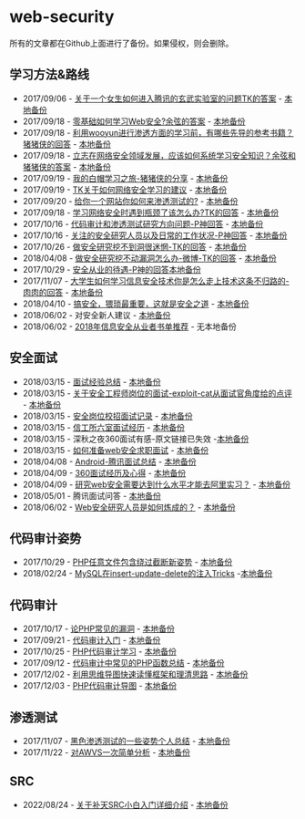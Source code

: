 # web-security
所有的文章都在Github上面进行了备份。如果侵权，则会删除。
## 学习方法&路线
- 2017/09/06 - [关于一个女生如何进入腾讯的玄武实验室的问题TK的答案](https://www.zhihu.com/question/63422112/answer/226070886) - [本地备份](articles/tk-answers.md)
- 2017/09/18 - [零基础如何学习Web安全?余弦的答案](https://www.zhihu.com/question/21606800/answer/22268855) - [本地备份](articles/web-secuity-learning.md)
- 2017/09/18 - [利用wooyun进行渗透方面的学习前，有哪些先导的参考书籍？猪猪侠的回答](https://www.zhihu.com/question/36940086/answer/69704363) - [本地备份](articles/pentest-learning.md)
- 2017/09/18 - [立志在网络安全领域发展，应该如何系统学习安全知识？余弦和猪猪侠的答案](https://www.zhihu.com/question/21680381) - [本地备份](articles/web-secuity-learning-2.md)
- 2017/09/19 - [我的白帽学习之旅-猪猪侠的分享](https://github.com/ring04h/papers) - [本地备份](articles/我的白帽学习路线--20170325.pdf)
- 2017/09/19 - [TK关于如何网络安全学习的建议]() - [本地备份](articles/TK-Suggestion.jpg)
- 2017/09/20 - [给你一个网站你如何来渗透测试的?](https://zhuanlan.zhihu.com/p/25605198) - [本地备份](articles/pentest-practice.md)
- 2017/09/18 - [学习网络安全时遇到瓶颈了该怎么办?TK的回答](https://www.zhihu.com/question/51653098/answer/126853836) - [本地备份](articles/web-secuity-learning-3.md)
- 2017/10/16 - [代码审计和渗透测试研究方向问题-P神回答](http://weibo.com/p/1005051074745063/home) - [本地备份](articles/代码审计和渗透测试研究方向问题-P神回答.md)
- 2017/10/16 - [关注的安全研究人员以及日常的工作状况-P神回答](http://weibo.com/p/1005051074745063/home) - [本地备份](articles/关注的安全研究人员以及日常的工作状况-P神回答.md)
- 2017/10/26 - [做安全研究挖不到洞很迷惘-TK的回答](https://www.zhihu.com/question/67183576/answer/250262907) - [本地备份](articles/做安全研究挖不到洞很迷惘-TK的回答.md)
- 2018/04/08 - [做安全研究挖不动漏洞怎么办-微博-TK的回答]() - [本地备份](articles/做安全研究挖不到漏洞怎么办-TK回答.md)
- 2017/10/29 - [安全从业的待遇-P神的回答本地备份](articles/安全从业的待遇-P神的回答.md)
- 2017/11/07 - [大学生如何学习信息安全技术你是怎么走上技术这条不归路的-肉肉的回答](https://weibo.com/ttwenda/p/show?id=2310684101567853769008) - [本地备份](articles/undergraduate-learning-security.md)
- 2018/04/10 - [搞安全，猥琐最重要，这就是安全之道](http://daily.zhihu.com/story/3849133) - [本地备份](articles/安全之道-云舒.md)
- 2018/06/02 - 对安全新人建议 - [本地备份](articles/对安全新人的建议-宝宝树.md)
- 2018/06/02 - [2018年信息安全从业者书单推荐](https://github.com/riusksk/secbook) - 无本地备份

## 安全面试
- 2018/03/15 - [面试经验总结](https://xianzhi.aliyun.com/forum/topic/2163) - [本地备份](articles/interview-1.md)
- 2018/03/15 - [关于安全工程师岗位的面试-exploit-cat从面试官角度给的点评](https://zhuanlan.zhihu.com/p/26985504) - [本地备份](articles/interview-2.md)
- 2018/03/15 - [安全岗位校招面试记录](https://0x0d.im/archives/school-recruit-interview.html) - [本地备份](articles/interview-3.md)
- 2018/03/15 - [信工所六室面试经历](https://www.jianshu.com/p/0cc697eb3d6d) - [本地备份](articles/interview-4.md)
- 2018/03/15 - 深秋之夜360面试有感-原文链接已失效 -[本地备份](articles/interview-5.md)
- 2018/03/15 - [如何准备web安全求职面试](https://zhuanlan.zhihu.com/p/33186518) - [本地备份](articles/interview-6.md)
- 2018/04/08 - [Android-腾讯面试总结](https://omasko.github.io/2018/03/26/%E8%85%BE%E8%AE%AF%E9%9D%A2%E8%AF%95%E6%80%BB%E7%BB%93/) - [本地备份](articles/interview-7.md)
- 2018/04/09 - [360面试经历及心得](http://blog.5am3.com/2017/11/09/360-interview/) - [本地备份](articles/interview-9.md)
- 2018/04/09 - [研究web安全需要达到什么水平才能去阿里实习？](https://www.zhihu.com/question/31243135) - [本地备份](articles/研究web安全需要达到什么水平才能去阿里实习.md)
- 2018/05/01 - 腾讯面试问答 - [本地备份](articles/interview-8.png)
- 2018/06/02 - [Web安全研究人员是如何炼成的？](https://xz.aliyun.com/t/2358) - [本地备份](articles/Web安全研究人员是如何炼成的)

## 代码审计姿势
- 2017/10/29 - [PHP任意文件包含绕过截断新姿势](http://www.hackersb.cn/hacker/105.html) - [本地备份](articles/PHP任意文件包含绕过截断新姿势.md)
- 2018/02/24 - [MySQL在insert-update-delete的注入Tricks](https://www.beysec.com/security/mysql-injection-in-insert-update-delete.html) -[本地备份](articles/MySQL在insert-update-delete的注入Tricks)

## 代码审计
- 2017/10/17 - [论PHP常见的漏洞](http://drops.xmd5.com/static/drops/papers-4544.html) - [本地备份](articles/php-common-vulnerability.pdf)
- 2017/09/21 - [代码审计入门](http://sixwha1e.github.io/2016/02/16/%E4%BB%A3%E7%A0%81%E5%AE%A1%E8%AE%A1%E5%85%A5%E9%97%A8%E6%80%BB%E7%BB%93/) - [本地备份](articles/code-audit-start.md)
- 2017/10/25 - [PHP代码审计学习](http://phantom0301.cc/2017/06/06/codeaudit/) - [本地备份](articles/PHP代码审计学习.md)
- 2017/09/12 - [代码审计中常见的PHP函数总结](http://www.au1ge.xyz/2017/07/17/%E4%BB%A3%E7%A0%81%E5%AE%A1%E8%AE%A1cookbook/) - [本地备份](articles/codeaudit-functions.md)
- 2017/12/02 - [利用思维导图快速读懂框架和理清思路](http://www.cnseay.com/4526/) - [本地备份](articles/利用思维导图快速读懂框架和理清思路.md)
- 2017/12/03 - [PHP代码审计导图](https://www.cdxy.me/?p=779) - [本地备份](articles/PHP-Audit.md)

## 渗透测试
- 2017/11/07 - [黑色渗透测试的一些姿势个人总结](http://bobao.360.cn/learning/detail/4664.html) - [本地备份](articles/pentest-summary.md)
- 2017/11/22 - [对AWVS一次简单分析](http://blog.wils0n.cn/archives/145/) - [本地备份](articles/对AWVS一次简单的分析.md)

## SRC
- 2022/08/24 - [关于补天SRC小白入门详细介绍](https://blog.csdn.net/qq_37113223/article/details/111916474) - [本地备份](articles/关于补天SRC小白入门详细介绍.md)
